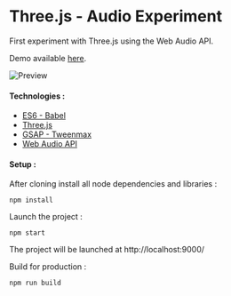 # Three.js - Audio Experiment

First experiment with Three.js using the Web Audio API.

Demo available [here](http://lab.arnaudrocca.fr/three-js-audio-experiment).

![Preview](http://lab.arnaudrocca.fr/three-js-audio-experiment/preview.gif)

#### Technologies :

* [ES6 - Babel](https://github.com/babel/babel)
* [Three.js](https://github.com/mrdoob/three.js)
* [GSAP - Tweenmax](http://greensock.com/tweenmax)
* [Web Audio API](https://webaudio.github.io/web-audio-api)

#### Setup :

After cloning install all node dependencies and libraries :
```shell
npm install
```

Launch the project :
```shell
npm start
```

The project will be launched at http://localhost:9000/

Build for production :
```shell
npm run build
```
